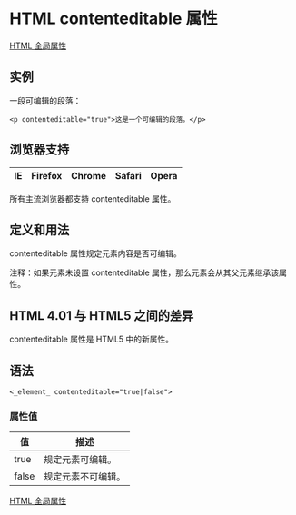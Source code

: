# HTML contenteditable 属性

[HTML 全局属性](/tags/html_ref_standardattributes.asp)

## 实例

一段可编辑的段落：

```
<p contenteditable="true">这是一个可编辑的段落。</p>

```



## 浏览器支持

| IE | Firefox | Chrome | Safari | Opera |
| --- | --- | --- | --- | --- |

所有主流浏览器都支持 contenteditable 属性。

## 定义和用法

contenteditable 属性规定元素内容是否可编辑。

注释：如果元素未设置 contenteditable 属性，那么元素会从其父元素继承该属性。

## HTML 4.01 与 HTML5 之间的差异

contenteditable 属性是 HTML5 中的新属性。

## 语法

```
<_element_ contenteditable="true|false">
```

### 属性值

| 值 | 描述 |
| --- | --- |
| true | 规定元素可编辑。 |
| false | 规定元素不可编辑。 |

[HTML 全局属性](/tags/html_ref_standardattributes.asp)

